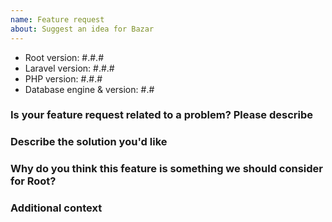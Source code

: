 ```yaml
---
name: Feature request
about: Suggest an idea for Bazar
---
```


- Root version: #.#.#
- Laravel version: #.#.#
- PHP version: #.#.#
- Database engine & version: #.#

### Is your feature request related to a problem? Please describe


### Describe the solution you'd like


### Why do you think this feature is something we should consider for Root?


### Additional context
